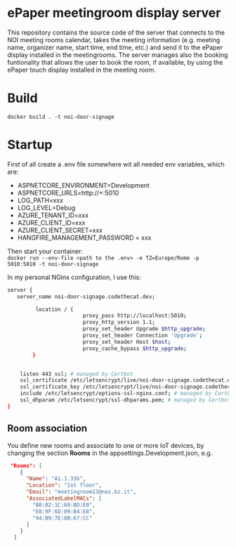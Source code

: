 # ePaper meetingroom display server

This repository contains the source code of the server that connects to the NOI meeting rooms calendar, takes the meeting information (e.g. meeting name, organizer name, start time, end time, etc.) and send it to the ePaper display installed in the meetingrooms. The server manages also the booking funtionality that allows the user to book the room, if available, by using the ePaper touch display installed in the meeting room.

# Build

`docker build . -t noi-door-signage`

# Startup

First of all create a .env file somewhere wit all needed env variables, which are:

- ASPNETCORE_ENVIRONMENT=Development
- ASPNETCORE_URLS=http://+:5010
- LOG_PATH=xxx
- LOG_LEVEL=Debug
- AZURE_TENANT_ID=xxx
- AZURE_CLIENT_ID=xxx
- AZURE_CLIENT_SECRET=xxx
- HANGFIRE_MANAGEMENT_PASSWORD = xxx

Then start your container:\
`docker run --env-file <path to the .env> -e TZ=Europe/Rome -p 5010:5010 -t noi-door-signage`

In my personal NGinx configuration, I use this:

```bash
server {
   server_name noi-door-signage.codethecat.dev;

         location / {
                        proxy_pass http://localhost:5010;
                        proxy_http_version 1.1;
                        proxy_set_header Upgrade $http_upgrade;
                        proxy_set_header Connection 'Upgrade';
                        proxy_set_header Host $host;
                        proxy_cache_bypass $http_upgrade;
        }


    listen 443 ssl; # managed by Certbot
    ssl_certificate /etc/letsencrypt/live/noi-door-signage.codethecat.dev/fullchain.pem; # managed by Certbot
    ssl_certificate_key /etc/letsencrypt/live/noi-door-signage.codethecat.dev/privkey.pem; # managed by Certbot
    include /etc/letsencrypt/options-ssl-nginx.conf; # managed by Certbot
    ssl_dhparam /etc/letsencrypt/ssl-dhparams.pem; # managed by Certbot
}
```

## Room association

You define new rooms and associate to one or more IoT devices, by changing the section **Rooms** in the appsettings.Development.json, e.g.

```JSON
 "Rooms": [
    {
      "Name": "A1.1.33b",
      "Location": "1st floor",
      "Email": "meetingroom13@noi.bz.it",
      "AssociatedLabelMACs": [
        "B0:B2:1C:60:BD:E0",
        "E8:9F:6D:09:B4:E8",
        "94:B9:7E:8B:67:CC"
      ]
    }
  ]
```
